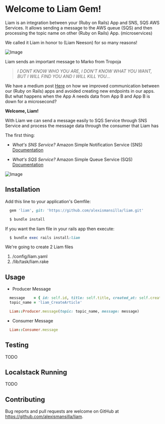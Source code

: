 # Welcome to Liam Gem!

Liam is an integration between your (Ruby on Rails) App and SNS, SQS AWS Services. It allows sending a message to the AWS queue (SQS) and then processing the topic name on other (Ruby on Rails) App. (microservices)

We called it Liam in honor to (Liam Neeson) for so many reasons!

![Image](https://pmctvline2.files.wordpress.com/2015/09/taken-prequel.jpg)

Liam sends an important message to Marko from Tropoja

> *I DONT KNOW WHO YOU ARE, I DON’T KNOW WHAT YOU WANT, BUT I WILL FIND YOU AND I WILL KILL YOU*...

We have a medium post [Here](https://medium.com/archdaily-on-technology/microservices-events-aws-our-path-to-improve-communication-between-our-ruby-on-rails-apps-501b65e35fa3) on how we improved communication between our (Ruby on Rails) apps and avoided creating new endpoints in our apps.
But what happens when the App A needs data from App B and App B is down for a microsecond?

**Welcome, Liam!**

With Liam we can send a message easily to SQS Service through SNS Service and process the message data through the consumer that Liam has

The first thing:

 - *What's SNS Service?*
  Amazon Simple Notification Service (SNS) [Documentation](https://docs.aws.amazon.com/sns/latest/dg/welcome.html)

 - *What's SQS Service?*
  Amazon Simple Queue Service (SQS) [Documentation](https://docs.aws.amazon.com/AWSSimpleQueueService/latest/SQSDeveloperGuide/welcome.html)

![Image](https://miro.medium.com/max/4000/1*DjlJlFUnT1UgviJzNJZ-xQ.png)

## Installation

Add this line to your application's Gemfile:

```ruby
  gem 'liam', git: 'https://github.com/alexismansilla/liam.git'

  $ bundle install
```

If you want the liam file in your rails app then execute:

```ruby
  $ bundle exec rails install:liam
```

We're going to create 2 Liam files

 1. /config/liam.yaml
 2. /lib/task/liam.rake

## Usage

* Producer Message

```ruby
  message    = { id: self.id, title: self.title, created_at: self.created_at }.to_json
  topic_name = 'liam_CreateArticle'

  Liam::Producer.message(topic: topic_name, message: message)
```

* Consumer Message
```ruby
  Liam::Consumer.message
```

## Testing
  TODO

## Localstack Running
  TODO

## Contributing

Bug reports and pull requests are welcome on GitHub at https://github.com/alexismansilla/liam.
